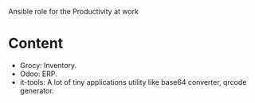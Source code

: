 Ansible role for the Productivity at work

Content
=======

* Grocy: Inventory.
* Odoo: ERP.
* it-tools: A lot of tiny applications utility like base64 converter, qrcode generator.
